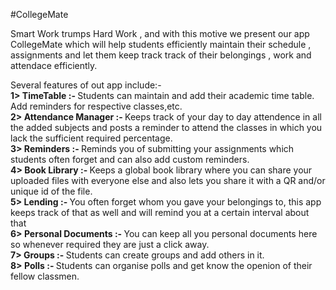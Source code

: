 #CollegeMate

Smart Work trumps Hard Work , and with this motive we present our app CollegeMate which will help students efficiently maintain their schedule , assignments and let them keep track track of their
belongings , work and attendace efficiently.

Several features of out app include:- <br>
<b>1> TimeTable :- </b> Students can maintain and add their academic time table. Add reminders for respective classes,etc. <br>
<b>2> Attendance Manager :- </b> Keeps track of your day to day attendence in all the added subjects and posts a reminder to attend the classes in which you lack the sufficient required percentage. <br>
<b> 3> Reminders :- </b> Reminds you of submitting your assignments which students often forget and can also add custom reminders. <br>
<b> 4> Book Library :- </b>Keeps a global book library where you can share your uploaded files with everyone else and also lets you share it with a QR and/or unique id of the file. <br>
<b>5> Lending :- </b> You often forget whom you gave your belongings to, this app keeps track of that as well and will remind you at a certain interval about that <br>
<b>6> Personal Documents :- </b> You can keep all you personal documents here so whenever required they are just a click away. <br>
<b>7> Groups :- </b> Students can create groups and add others in it. <br>
<b>8> Polls :- </b>Students can organise polls and get know the openion of their fellow classmen. <br>
